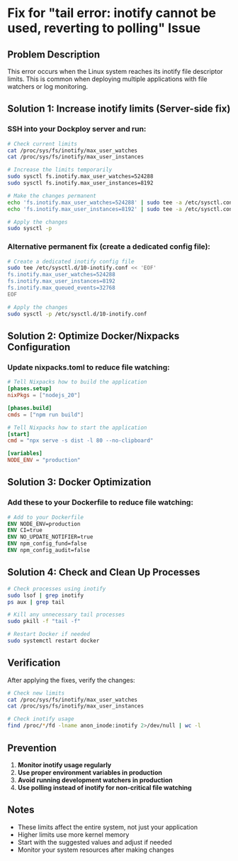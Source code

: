 # Fix for "tail error: inotify cannot be used, reverting to polling" Issue

## Problem Description
This error occurs when the Linux system reaches its inotify file descriptor limits. This is common when deploying multiple applications with file watchers or log monitoring.

## Solution 1: Increase inotify limits (Server-side fix)

### SSH into your Dockploy server and run:

```bash
# Check current limits
cat /proc/sys/fs/inotify/max_user_watches
cat /proc/sys/fs/inotify/max_user_instances

# Increase the limits temporarily
sudo sysctl fs.inotify.max_user_watches=524288
sudo sysctl fs.inotify.max_user_instances=8192

# Make the changes permanent
echo 'fs.inotify.max_user_watches=524288' | sudo tee -a /etc/sysctl.conf
echo 'fs.inotify.max_user_instances=8192' | sudo tee -a /etc/sysctl.conf

# Apply the changes
sudo sysctl -p
```

### Alternative permanent fix (create a dedicated config file):

```bash
# Create a dedicated inotify config file
sudo tee /etc/sysctl.d/10-inotify.conf << 'EOF'
fs.inotify.max_user_watches=524288
fs.inotify.max_user_instances=8192
fs.inotify.max_queued_events=32768
EOF

# Apply the changes
sudo sysctl -p /etc/sysctl.d/10-inotify.conf
```

## Solution 2: Optimize Docker/Nixpacks Configuration

### Update nixpacks.toml to reduce file watching:

```toml
# Tell Nixpacks how to build the application
[phases.setup]
nixPkgs = ["nodejs_20"]

[phases.build]
cmds = ["npm run build"]

# Tell Nixpacks how to start the application
[start]
cmd = "npx serve -s dist -l 80 --no-clipboard"

[variables]
NODE_ENV = "production"
```

## Solution 3: Docker Optimization

### Add these to your Dockerfile to reduce file watching:

```dockerfile
# Add to your Dockerfile
ENV NODE_ENV=production
ENV CI=true
ENV NO_UPDATE_NOTIFIER=true
ENV npm_config_fund=false
ENV npm_config_audit=false
```

## Solution 4: Check and Clean Up Processes

```bash
# Check processes using inotify
sudo lsof | grep inotify
ps aux | grep tail

# Kill any unnecessary tail processes
sudo pkill -f "tail -f"

# Restart Docker if needed
sudo systemctl restart docker
```

## Verification

After applying the fixes, verify the changes:

```bash
# Check new limits
cat /proc/sys/fs/inotify/max_user_watches
cat /proc/sys/fs/inotify/max_user_instances

# Check inotify usage
find /proc/*/fd -lname anon_inode:inotify 2>/dev/null | wc -l
```

## Prevention

1. **Monitor inotify usage regularly**
2. **Use proper environment variables in production**
3. **Avoid running development watchers in production**
4. **Use polling instead of inotify for non-critical file watching**

## Notes

- These limits affect the entire system, not just your application
- Higher limits use more kernel memory
- Start with the suggested values and adjust if needed
- Monitor your system resources after making changes
